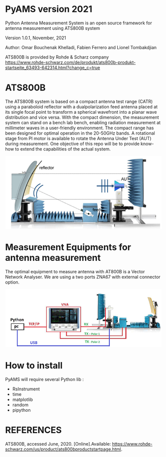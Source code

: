 # PyAMS version 2021
Python Antenna Measurement System is an open source framework for antenna measurement using ATS800B system

Version 1.0.1, November, 2021

Author: Omar Bouchenak Khelladi, Fabien Ferrero and Lionel Tombakdjian

ATS800B is provided by Rohde & Scharz company   
https://www.rohde-schwarz.com/de/produkt/ats800b-produkt-startseite_63493-642314.html?change_c=true

# ATS800B

The ATS800B system is based on a compact antenna test range (CATR) using a paraboloid reflector with a dualpolarization feed antenna placed at its single focal point to
transform a spherical wavefront into a planar wave distribution and vice versa.
With the compact dimension, the measurement system can stand on a bench lab bench, enabling radiation measurement at millimeter waves in a user-friendly environment.
The compact range has been designed for optimal operation in the 20-50GHz bands.
A rotational stage from PI motor is available to rotate the Antenna Under Test (AUT) during measurement.
One objective of this repo will be to provide know-how to extend the capabilities of the actual system.

<img src="https://raw.githubusercontent.com/FabienFerrero/PyAMS/main/Documents/pictures/setup.png">

# Measurement Equipments for antenna measurement

The optimal equipment to measure antenna with AT800B is a Vector Network Analyser. We are using a two ports ZNA67 with external connector option.

<img src="https://github.com/FabienFerrero/PyAMS/blob/main/Documents/pictures/test_bench.png">


# How to install

PyAMS will require several Python lib :
- RsInstrument
- time
- matplotlib
- random
- pipython

# REFERENCES

ATS800B, accessed June, 2020. [Online].Available:
https://www.rohde-schwarz.com/us/product/ats800bproductstartpage.html.
